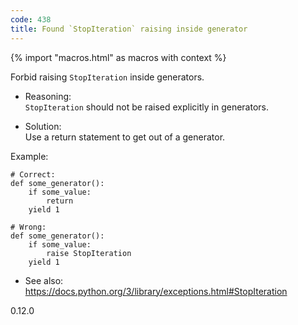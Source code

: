 ```yaml
---
code: 438
title: Found `StopIteration` raising inside generator
---
```


{% import "macros.html" as macros with context %}

Forbid raising `StopIteration` inside generators.

  - Reasoning:  
    `StopIteration` should not be raised explicitly in generators.

  - Solution:  
    Use a return statement to get out of a generator.

Example:

    # Correct:
    def some_generator():
        if some_value:
            return
        yield 1
    
    # Wrong:
    def some_generator():
        if some_value:
            raise StopIteration
        yield 1

  - See also:  
    <https://docs.python.org/3/library/exceptions.html#StopIteration>

<div class="versionadded">

0.12.0

</div>